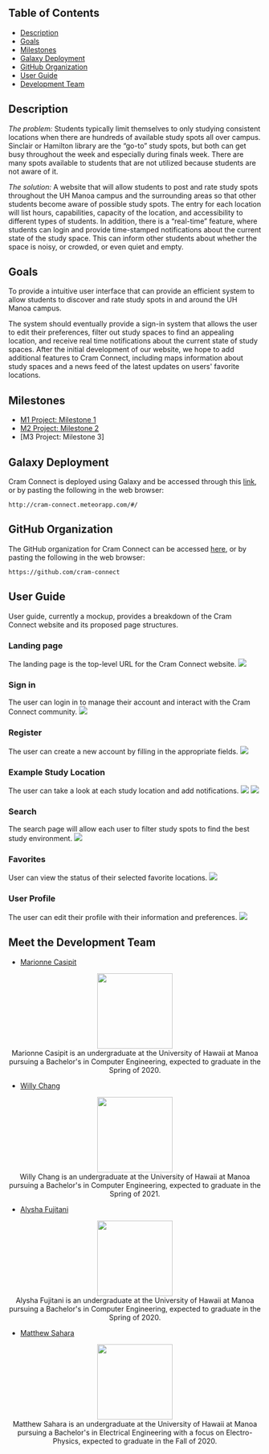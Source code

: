 <title>Cram Connect</title>

## Table of Contents
* [Description](#description)
* [Goals](#goals)
* [Milestones](#milestones)
* [Galaxy Deployment](#galaxy-deployment)
* [GitHub Organization](#github-organization)
* [User Guide](#user-guide)
* [Development Team](#meet-the-development-team)

## Description
*The problem:* Students typically limit themselves to only studying consistent locations when there are hundreds of available study spots all over campus. Sinclair or Hamilton library are the “go-to” study spots, but both can get busy throughout the week and especially during finals week. There are many spots available to students that are not utilized because students are not aware of it.

*The solution:* A website that will allow students to post and rate study spots throughout the UH Manoa campus and the surrounding areas so that other students become aware of possible study spots. The entry for each location will list hours, capabilities, capacity of the location, and accessibility to different types of students. In addition, there is a “real-time” feature, where students can login and provide time-stamped notifications about the current state of the study space. This can inform other students about whether the space is noisy, or crowded, or even quiet and empty.

## Goals
To provide a intuitive user interface that can provide an efficient system to allow students to discover and rate study spots in and around the UH Manoa campus.

The system should eventually provide a sign-in system that allows the user to edit their preferences, filter out study spaces to find an appealing location, and receive real time notifications about the current state of study spaces. After the initial development of our website, we hope to add additional features to Cram Connect, including maps information about study spaces and a news feed of the latest updates on users' favorite locations.

## Milestones
* [M1 Project: Milestone 1](https://github.com/cram-connect/cram-connect/projects/2)
* [M2 Project: Milestone 2](https://github.com/cram-connect/cram-connect/projects/1)
* [M3 Project: Milestone 3]

## Galaxy Deployment
Cram Connect is deployed using Galaxy and be accessed through this [link](http://cram-connect.meteorapp.com/#/), or by pasting the following in the web browser:
```
http://cram-connect.meteorapp.com/#/
```

## GitHub Organization
The GitHub organization for Cram Connect can be accessed [here](https://github.com/cram-connect), or by pasting the following in the web browser:
```
https://github.com/cram-connect
```

## User Guide
User guide, currently a mockup, provides a breakdown of the Cram Connect website and its proposed page structures.

### Landing page
The landing page is the top-level URL for the Cram Connect website.
![](images/mockup1/mockup1-landing.jpg)

### Sign in
The user can login in to manage their account and interact with the Cram Connect community.
![](images/mockup1/mockup1-signIn.jpg)

### Register
The user can create a new account by filling in the appropriate fields.
![](images/mockup1/mockup1-register.JPG)

### Example Study Location
The user can take a look at each study location and add notifications.
![](images/mockup1/mockup1-locationProfile1.jpg)
![](images/mockup1/mockup1-locationProfile2.jpg)

### Search
The search page will allow each user to filter study spots to find the best study environment.
![](images/mockup1/mockup1-searchPage.JPG)

### Favorites
User can view the status of their selected favorite locations.
![](images/mockup1/mockup1-favorites.jpg)

### User Profile
The user can edit their profile with their information and preferences.
![](images/mockup1/mockup1-user.JPG)

## Meet the Development Team
* [Marionne Casipit](https://marionne.github.io/)

<p align="center">
   <img src="images/dev/marionne.jpg" width="150" height="150"><br>
   Marionne Casipit is an undergraduate at the University of Hawaii at Manoa pursuing a Bachelor's in Computer Engineering, expected to graduate in the Spring of 2020.
</p>

* [Willy Chang](https://willychangx.github.io/)

<p align="center">
   <img src="images/dev/willy.jpg" width="150" height="150"><br>
   Willy Chang is an undergraduate at the University of Hawaii at Manoa pursuing a Bachelor's in Computer Engineering, expected to graduate in the Spring of 2021.
</p>


* [Alysha Fujitani](https://alyshafujitani.github.io/)

<p align="center">
   <img src="images/dev/AlyshaFujitani.jpg" width="150" height="150"><br>
   Alysha Fujitani is an undergraduate at the University of Hawaii at Manoa pursuing a Bachelor's in Computer Engineering, expected to graduate in the Spring of 2020.
</p>

* [Matthew Sahara](https://saharama.github.io/)

<p align="center">
   <img src="images/dev/matt.jpg" width="150" height="150"><br>
   Matthew Sahara is an undergraduate at the University of Hawaii at Manoa pursuing a Bachelor's in Electrical Engineering with a focus on Electro-Physics, expected to graduate in the Fall of 2020.
</p>

